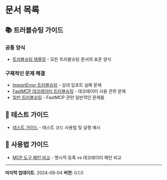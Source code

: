 # 문서 목록

## 📚 트러블슈팅 가이드

### 공통 양식
- [트러블슈팅 템플릿](./troubleshooting_template.md) - 모든 트러블슈팅 문서의 표준 양식

### 구체적인 문제 해결
- [ImportError 트러블슈팅](./import_error_troubleshooting.md) - 상대 임포트 실패 문제
- [FastMCP 데코레이터 트러블슈팅](./decorator_troubleshooting.md) - 데코레이터 사용 관련 문제
- [일반 트러블슈팅](./troubleshooting.md) - FastMCP 관련 일반적인 문제들

## 🧪 테스트 가이드

- [테스트 가이드](./testing_guide.md) - 테스트 코드 사용법 및 실행 예시

## 📖 사용법 가이드

- [MCP 도구 패턴 비교](./MCP_TOOL_PATTERNS.md) - 명시적 등록 vs 데코레이터 패턴 비교

---

**마지막 업데이트**: 2024-09-04
**버전**: 0.1.0
